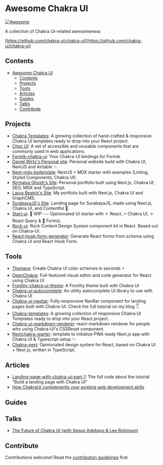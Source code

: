 # Awesome Chakra UI

[![Awesome](https://awesome.re/badge.svg)](https://awesome.re)

A collection of Chakra UI-related awesomeness

[https://github.com/chakra-ui/chakra-ui](https://github.com/chakra-ui/chakra-ui)

## Contents

- [Awesome Chakra UI](#awesome-chakra-ui)
  - [Contents](#contents)
  - [Projects](#projects)
  - [Tools](#tools)
  - [Articles](#articles)
  - [Guides](#guides)
  - [Talks](#talks)
  - [Contribute](#contribute)

## Projects

- [Chakra Templates](https://chakra-templates.dev): A growing collection of hand-crafted & responsive Chakra UI templates ready to drop into your React project.
- [Choc UI](https://choc-ui.tech/): A set of accessible and reusable components that are commonly used in web applications.
- [Formik-chakra-ui](https://github.com/kgnugur/formik-chakra-ui): Your Chakra-UI bindings for Formik
- [Daniel Wirtz's Personal site](https://github.com/wirtzdan/website): Personal website build with Chakra UI, NextJS and Airtable ✨.
- [Next-mdx-boilerplate](https://github.com/whoisryosuke/next-mdx-boilerplate): NextJS + MDX starter with examples (Linting, Styled Components, Chakra UI).
- [Nirmalya Ghosh's Site](https://github.com/ghoshnirmalya/nirmalyaghosh.com): Personal portfolio built using Next.js, Chakra UI, SEO, MDX and TypeScript.
- [Laura Beatris's Site](https://github.com/LauraBeatris/laurabeatris.com):
  My portfolio built with Next.js, Chakra UI and GraphCMS.
- [SurabayaJS's Site](https://github.com/surabayajs/surabayajs.org): Landing page for SurabayaJS, made using Next.js, Chakra UI, and Contentful 🐊.
- [Start-ui](https://github.com/BearStudio/start-ui): 🚧 WIP --- Opinionated UI starter with ⚛️ React, ⚡️ Chakra UI, ⚛️ React Query & 🐜 Formiz.
- [Rock-ui](https://github.com/rockcontent/rock-ui): Rock Content Design System component kit in React. Based out on Chakra-UI.
- [React-hook-form-generator](https://github.com/FionnCasey/react-hook-form-generator): Generate React forms from schema using Chakra UI and React Hook Form.

## Tools

- [Themera](https://themera.vercel.app/): Create Chakra UI color schemes in seconds ⚡️
- [OpenChakra](https://openchakra.app/): Full-featured visual editor and code generator for React using Chakra UI
- [Frontity-chakra-ui-theme](https://github.com/chakra-ui/frontity-chakra-ui-theme): A Frontity theme built with Chakra UI
- [Chakra-ui-autocomplete](https://github.com/koolamusic/chakra-ui-autocomplete): An utility autocomplete UI library to use with Chakra UI
- [Chakra-ui-navbar](https://github.com/dimitrisraptis96/chakra-ui-navbar): Fully-responsive NavBar component for landing pages built with Chakra-UI. Check the full tutorial on my blog 👇
- [Chakra-templates](https://github.com/hauptrolle/chakra-templates): A growing collection of responsive Chakra UI Templates ready to drop into your React project.
- [Chakra-ui-markdown-renderer](https://github.com/mustaphaturhan/chakra-ui-markdown-renderer): react-markdown renderer for people who using Chakra-UI's CSSReset component.
- [Nextchakra-starter](https://github.com/sozonome/nextchakra-starter): template to initialize PWA ready Next.js app with Chakra UI & Typescript setup ✨.
- [Chakra-next](https://github.com/47ng/chakra-next): Opinionated design system for React, based on Chakra UI + Next.js, written in TypeScript.

## Articles

- [Landing-page-with-chakra-ui-part-1](https://github.com/dimitrisraptis96/landing-page-with-chakra-ui-part-1): The full code about the tutorial "Build a landing page with Chakra UI"
- [How ChakraUI complements your existing web development skills](https://dominik.sumer.dev/blog/chakra-complements-webdevs)

## Guides

## Talks
- [The Future of Chakra UI (with Segun Adebayo & Lee Robinson)](https://www.youtube.com/watch?v=I5xEc9t-HZg&t=1182s)

## Contribute

Contributions welcome! Read the [contribution guidelines](contributing.md) first.
